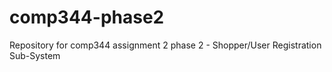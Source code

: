 # comp344-phase2
Repository for comp344 assignment 2 phase 2 - Shopper/User Registration Sub-System
